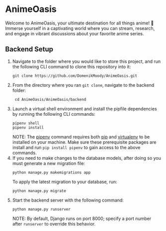 # AnimeOasis
Welcome to AnimeOasis, your ultimate destination for all things anime! 🌟 Immerse yourself in a captivating world where you can stream, research, and engage in vibrant discussions about your favorite anime series.

## Backend Setup
1. Navigate to the folder where you would like to store this project, and run the following CLI command to clone this repository into it:
   ```
   git clone https://github.com/DomenikMoody/AnimeOasis.git
   ```
2. From the directory where you ran `git clone`, navigate to the backend folder:
   ```
    cd AnimeOasis/AnimeOasis/backend
   ```
3. Launch a virtual shell environment and install the pipfile dependencies by running the following CLI commands:
   ```
   pipenv shell
   pipenv install
   ```
   NOTE: The [pipenv](https://pipenv.pypa.io/en/latest/) command requires both [pip](https://pip.pypa.io/en/stable/) and [virtualenv](https://virtualenv.pypa.io/en/latest/) to be installed on your machine. Make sure these prerequisite packages are install and run `pip install pipenv` to gain access to the above commands.
4. If you need to make changes to the database models, after doing so you must generate a new migration file:
   ```
   python manage.py makemigrations app
   ```
   To apply the latest migration to your database, run:
   ```
   python manage.py migrate
   ```
5. Start the backend server with the following command:
   ```
   python manage.py runserver
   ```
   NOTE: By default, Django runs on port 8000; specify a port number after `runserver` to override this behavior.

